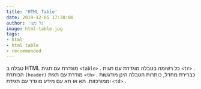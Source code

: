 ```yaml
---
title: 'HTML Table'
date: 2019-12-05 17:30:00
author: 'גל ניצן'
image: html-table.jpg
tags: 
- html
- html table
- recommended
---
```


טבלה ב HTML מוגדרת עם תגית `<table>` .
כל רשומה בטבלה מוגדרת עם תגית `<tr>` . הכותרת `(header)` מודרת עם תגית `<th>` . 
כברירת מחדל, כותרות הטבלה הינן מודגשות וממורכזות. 
תא או תא עם מידע מוגדר עם תגידת `<td>` .